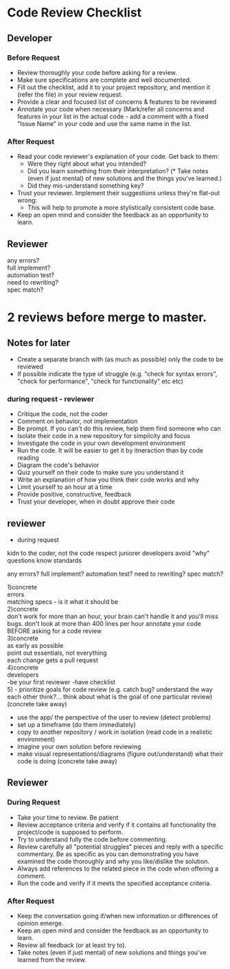 # Code Review Checklist


## Developer

### Before Request

* Review thoroughly your code before asking for a review.
* Make sure specifications are complete and well documented.
* Fill out the checklist, add it to your project repository, and mention it (refer the file) in your review request.
* Provide a clear and focused list of concerns & features to be reviewed
 * Annotate your code when necessary (Mark/refer all concerns and features in your list in the actual code - add a comment with a fixed "Issue Name" in your code and use the same name in the list.
      
### After Request

* Read your code reviewer's explanation of your code.  Get back to them:  
  * Were they right about what you intended?
  * Did you learn something from their interpretation? (* Take notes (even if just mental) of new solutions and the things you've learned.)
  * Did they mis-understand something key?
* Trust your reviewer. Implement their suggestions unless they're flat-out wrong:
  * This will help to promote a more stylistically consistent code base. 
* Keep an open mind and consider the feedback as an opportunity to learn.


## Reviewer
any errors?  
full implement?  
automation test?  
need to rewriting?  
spec match?  

2 reviews before merge to master. 
=======

## Notes for later
* Create a separate branch with (as much as possible) only the code to be reviewed
* If possible indicate the type of struggle (e.g. "check for syntax errors", "check for performance", "check for functionality" etc etc)

### during request - reviewer
* Critique the code, not the coder
* Comment on behavior, not implementation
* Be prompt.  If you can't do this review, help them find someone who can
* Isolate their code in a new repository for simpilcity and focus
* Investigate the code in your own development environment
* Run the code. It will be easier to get it by itneraction than by code reading
* Diagram the code's behavior
* Quiz yourself on their code to make sure you understand it
* Write an explanation of how you think their code works and why
* Limit yourself to an hour at a time
* Provide positive, constructive, feedback
* Trust your developer, when in doubt approve their code




## reviewer
* during request


 kidn to the coder, not the code
 respect juniorer developers
 avoid "why" questions
 know standards


any errors?
full implement?
automation test?
need to rewriting?
spec match?


1)concrete  
    errors  
    matching specs - is it what it should be  
2)concrete  
    don't work for more than an hour, your brain can't handle it and you'll miss bugs. don't look at more than 400 lines per hour
    annotate your code BEFORE asking for a code review  
3)concrete  
    as early as possible     
    point out essentials, not everything  
    each change gets a pull request  
4)concrete  
    developers  
      -be your first reviewer 
      -have checklist  
5) - prioritize goals for code review (e.g. catch bug? understand the way each other think?... think about what is the goal of one     particular review) (concrete take away)  
  - use the app/ the perspective of the user to review (detect problems)  
  - set up a timeframe (do them immediately)  
  - copy to another repository / work in isolation (read code in a realistic environment)  
  - imagine your own solution before reviewing  
  - make visual representations/diagrams (figure out/understand) what their code is doing (concrete take away)  



## Reviewer

### During Request

* Take your time to review. Be patient
* Review acceptance criteria and verify if it contains all functionality the project/code is supposed to perform.
* Try to understand fully the code before commenting.
* Review carefully all "potential struggles" pieces and reply with a specific commentary. Be as specific as you can demonstrating you have examined the code thoroughly and why you like/dislike the solution.
* Always add references to the related piece in the code when offering a comment.
* Run the code and verify if it meets the specified acceptance criteria.

### After Request

* Keep the conversation going if/when new information or differences of opinion emerge.
* Keep an open mind and consider the feedback as an opportunity to learn.
* Review all feedback (or at least try to).
* Take notes (even if just mental) of new solutions and things you've learned from the review.
